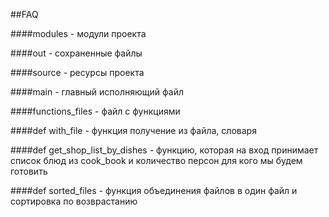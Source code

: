 ##FAQ

####modules - модули проекта

####out - сохраненные файлы

####source - ресурсы проекта

####main - главный исполняющий файл

####functions_files - файл с функциями

####def with_file - функция получение из файла, словаря

####def get_shop_list_by_dishes - функцию, которая на вход принимает список блюд из cook_book и количество персон для кого мы будем готовить

####def sorted_files - функция объединения файлов в один файл и сортировка по возврастанию